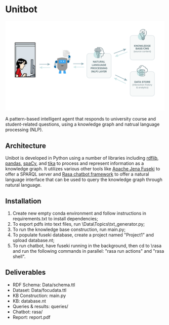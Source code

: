 # Unitbot

<p alt="ER diagram-image" align="center"><a href="https://github.com/rmanaem/unibot/blob/master/img/diagram.png"><img src="https://github.com/rmanaem/unibot/blob/master/img/diagram.png?raw=true"/></a></p>

A pattern-based intelligent agent that responds to university course and student-related questions, using a knowledge graph and natrual language processing (NLP).

## Architecture

Unibot is developed in Python using a number of libraries including [rdflib](https://rdflib.readthedocs.io/en/stable/), [pandas](https://pandas.pydata.org/), [spaCy](https://spacy.io/), and [tika](https://github.com/chrismattmann/tika-python) to process and represent information as a knowledge graph. It utilizes various other tools like [Apache Jena Fuseki](https://jena.apache.org/documentation/fuseki2/) to offer a SPARQL server and [Rasa chatbot framework](https://rasa.com/) to offer a natural language interface that can be used to query the knowledge graph through natural language.

## Installation

1. Create new empty conda environment and follow instructions in requirements.txt to install dependencies;
2. To export pdfs into text files, run \Data\Topics\txt_generator.py;
3. To run the knowledge base construction, run main.py;
4. To populate fuseki database, create a project named "Project1" and upload database.nt;
5. To run chatbot, have fuseki running in the background, then cd to \rasa and run the following commands in parallel: "rasa run actions" and "rasa shell".

## Deliverables

- RDF Schema: Data/schema.ttl
- Dataset: Data/focudata.ttl
- KB Construction: main.py
- KB: database.nt
- Queries & results: queries/
- Chatbot: rasa/
- Report: report.pdf
